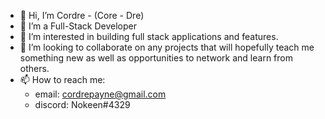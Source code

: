 - 👋 Hi, I’m Cordre - (Core - Dre)
- 🌱 I’m a Full-Stack Developer
- 👀 I’m interested in building full stack applications and features.
- 💞️ I’m looking to collaborate on any projects that will hopefully teach me something new as well as opportunities to network and learn from others.
- 📫 How to reach me:
  * email: cordrepayne@gmail.com
  * discord: Nokeen#4329
  
<!---
nokeen12/nokeen12 is a ✨ special ✨ repository because its `README.md` (this file) appears on your GitHub profile.
You can click the Preview link to take a look at your changes.
--->
